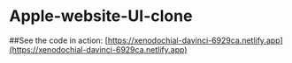 # Apple-website-UI-clone

##See the code in action: [https://xenodochial-davinci-6929ca.netlify.app](https://xenodochial-davinci-6929ca.netlify.app)
